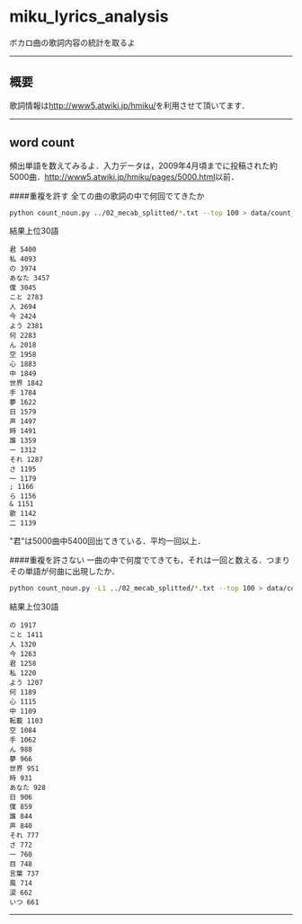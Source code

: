 miku_lyrics_analysis
====================

ボカロ曲の歌詞内容の統計を取るよ

---------------------------------------------------------------
概要
--------
歌詞情報は<http://www5.atwiki.jp/hmiku/>を利用させて頂いてます．

---------------------------------------------------------------

word count
------------
頻出単語を数えてみるよ．入力データは，2009年4月頃までに投稿された約5000曲．<http://www5.atwiki.jp/hmiku/pages/5000.html>以前．

####重複を許す
全ての曲の歌詞の中で何回でてきたか
```bash
python count_noun.py ../02_mecab_splitted/*.txt --top 100 > data/count_noun_top100.csv
```

結果上位30語
```
君 5400
私 4093
の 3974
あなた 3457
僕 3045
こと 2783
人 2694
今 2424
よう 2381
何 2283
ん 2018
空 1958
心 1883
中 1849
世界 1842
手 1784
夢 1622
日 1579
声 1497
時 1491
誰 1359
ー 1312
それ 1287
さ 1195
一 1179
; 1166
ら 1156
& 1151
歌 1142
二 1139
```
"君"は5000曲中5400回出てきている．平均一回以上．

####重複を許さない
一曲の中で何度でてきても，それは一回と数える．つまりその単語が何曲に出現したか．
```bash
python count_noun.py -L1 ../02_mecab_splitted/*.txt --top 100 > data/count_noun_top100.csv
```

結果上位30語
```
の 1917
こと 1411
人 1320
今 1263
君 1258
私 1220
よう 1207
何 1189
心 1115
中 1109
転載 1103
空 1084
手 1062
ん 988
夢 966
世界 951
時 931
あなた 928
日 906
僕 859
誰 844
声 840
それ 777
さ 772
一 760
目 748
言葉 737
風 714
涙 662
いつ 661
```

---------------------------------------------------------------
